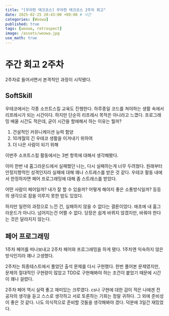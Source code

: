 ```yaml
---
title: "[우아한 테크코스] 우아한 테크코스 2주차 회고"
date: 2025-02-25 20:43:00 +09:00 # 시간
categories: [Woowa]
published: true
tags: [woowa, retrospect]
image: /assets/woowa.jpg 
use_math: true
---  
```


# 주간 회고 2주차

2주차로 들어서면서 본격적인 과정이 시작됐다.

## SoftSkill

우테코에서는 각종 소프트스킬 교육도 진행한다. 하루종일 코드를 쳐야하는 생활 속에서 리프레시가 되는 시간이다. 하지만 단순히 리프레시 목적은 아니라고 느꼈다. 프로그래밍 배울 시간도 적은데, 굳이 시간을 할애해서 하는 이유는 뭘까?

1. 건설적인 커뮤니케이션 능력 함양
2. 10개월의 긴 우테코 생활을 이겨내기 위하여
3. 더 나은 사람이 되기 위해

이번주 소프트스킬 활동에서는 3번 항목에 대해서 생각해봤다.

이미 한번 내 홈그라운드에서 실패했던 나는, 다시 실패하는게 너무 두려웠다. 원래부터 안정지향적인 성격인지라 실패에 대해 꽤나 스트레스를 받은 것 같다. 우테코 활동 내에서 한정하자면 페어 프로그래밍에 대해 좀 스트레스를 받았다. 

어떤 사람이 페어일까? 내가 잘 할 수 있을까? 어떻게 해야지 좋은 소통방식일까? 등등의 생각으로 잠을 이루지 못한 밤도 있었다.

하지만 일련의 과정으로 느낀 건, 실패하지 않을 수 없다는 결론이었다. 애초에 내 홈그라운드가 아니다. 넘어지는건 어쩔 수 없다. 당장은 쉽게 바뀌지 않겠지만, 바꿔야 한다는 것은 달라지지 않는다.

## 페어 프로그래밍

1주차 페어를 떠나보내고 2주차 페어와 프로그래밍을 하게 됐다. 1주차엔 익숙하지 않은 방식인지라 꽤나 고생했다. 

2주차는 최종테스트에서 풀었던 출석 문제를 다시 구현했다. 한번 풀어본 문제였지만, 문제의 절대적인 구현량이 많았고 TDD로 구현해봐야 하는 조건이 붙었기 때문에 시간이 꽤나 걸렸다.

2주차 페어 역시 실력 좋고 재미있는 크루였다. cs나 구현에 대한 감이 적은 나에겐 전공자의 생각을 듣고 스스로 생각하고 서로 토론하는 기회는 정말 귀하다. 그 외에 준비성이 좋은 것 같다. 나도 의식적으로 준비할 것들을 생각해봐야 겠다. 덕분에 3일간 재밌었다.